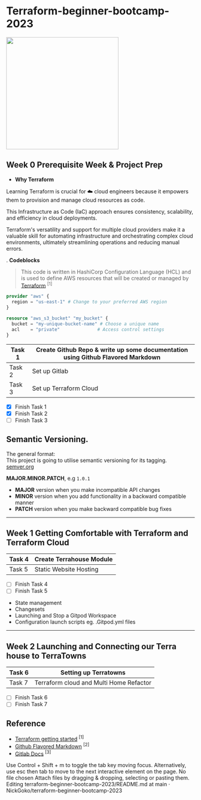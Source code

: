 # Terraform-beginner-bootcamp-2023

<img width="300px" src="https://github.com/NickGoko/terraform-beginner-bootcamp-2023/assets/61675328/066397d8-64d2-4ea2-9398-7b2ba63b5576">

## Week 0 Prerequisite Week & Project Prep

- **Why Terraform**

Learning Terraform is crucial for :cloud: cloud engineers because it empowers them to provision and manage cloud resources as code. 

This Infrastructure as Code (IaC) approach ensures consistency, scalability, and efficiency in cloud deployments. 

Terraform's versatility and support for multiple cloud providers make it a valuable skill for automating infrastructure and orchestrating complex cloud environments, ultimately streamlining operations and reducing manual errors.

. **Codeblocks**

> This code is written in HashiCorp Configuration Language (HCL) and is used to define AWS resources that will be created or managed by [Terraform](/https://terraform-docs.io/user-guide/introduction/) <sup>[1]</sup>

```terraform
provider "aws" {
  region = "us-east-1" # Change to your preferred AWS region
}

resource "aws_s3_bucket" "my_bucket" {
  bucket = "my-unique-bucket-name" # Choose a unique name
  acl    = "private"              # Access control settings
}
```

|Task 1 |Create Github Repo & write up some documentation using Github Flavored Markdown |
| --- | --- |
|Task 2 | Set up Gitlab |
|Task 3 | Set up Terraform Cloud |


- [x] Finish Task 1
- [x] Finish Task 2
- [ ] Finish Task 3

## Semantic Versioning. 
The general format:  
This project is going to utilise semantic versioning for its tagging.
[semver.org](https://semver.org/)

**MAJOR.MINOR.PATCH**, e.g `1.0.1`

 - **MAJOR** version when you make incompatible API changes
 - **MINOR** version when you add functionality in a backward compatible manner
 - **PATCH** version when you make backward compatible bug fixes

---  
## Week  1 Getting Comfortable with Terraform and Terraform Cloud

|Task 4 | Create Terrahouse Module|
| --- | --- |
|Task 5 |Static Website Hosting |


- [ ] Finish Task 4
- [ ] Finish Task 5

- State management
- Changesets
- Launching and Stop a Gitpod Workspace
- Configuration launch scripts eg. .Gitpod.yml files
---
## Week 2 Launching and Connecting our Terra house to TerraTowns
|Task 6 |Setting up Terratowns |
| --- | --- |
|Task 7 | Terraform cloud and Multi Home Refactor |


- [ ] Finish Task 6
- [ ] Finish Task 7

## Reference 
- [Terraform getting started](https://app.terraform.io/app/getting-started) <sup>[1]</sup>
- [Github Flavored Markdown](https://github.github.com/gfm/#backtick-string) <sup>[2]</sup>
- [Gitlab Docs](https://docs.gitlab.com/) <sup>[3]</sup>

Use Control + Shift + m to toggle the tab key moving focus. Alternatively, use esc then tab to move to the next interactive element on the page.
No file chosen
Attach files by dragging & dropping, selecting or pasting them.
Editing terraform-beginner-bootcamp-2023/README.md at main · NickGoko/terraform-beginner-bootcamp-2023

